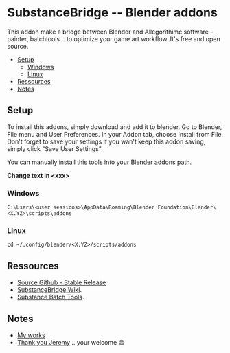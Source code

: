 # SubstanceBridge -- Blender addons

This addon make a bridge between Blender and Allegorithimc software -painter,
batchtools... to optimize your game art workflow. It's free and open source.

* [Setup](#menu)
  * [Windows](#windows)
  * [Linux](#linux)
* [Ressources](#ressources)
* [Notes](#notes)

## Setup

To install this addons, simply download and add it to blender. Go to Blender,
File menu and User Preferences. In your Addon tab, choose Install from File.
Don't forget to save your settings if you wan't keep this addon saving, simply
click "Save User Settings".

You can manually install this tools into your Blender addons path.

**Change text in \<xxx\>**

### Windows

```windows
C:\Users\<user sessions>\AppData\Roaming\Blender Foundation\Blender\<X.YZ>\scripts\addons
```

### Linux

```linux
cd ~/.config/blender/<X.YZ>/scripts/addons
```

## Ressources

* [Source Github - Stable Release](https://github.com/stilobique/SubstanceBridge "substance bridge on github")
* [SubstanceBridge Wiki](https://github.com/stilobique/SubstanceBridge/wiki "substance bridge wiki").
* [Substance Batch Tools](https://support.allegorithmic.com/documentation/display/SB10/sbsbaker "substance batchtools").


## Notes

* [My works](https://www.artstation.com/artist/stilobique)
* [Thank you Jeremy](http://dev-crea.com "Porfolio Jerem") .. your welcome :smile:
